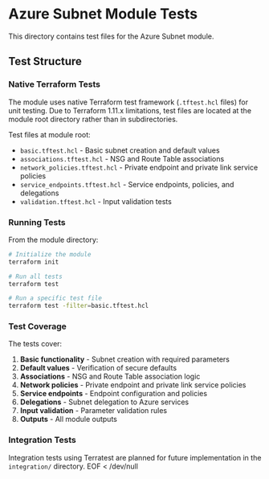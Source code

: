 # Azure Subnet Module Tests

This directory contains test files for the Azure Subnet module.

## Test Structure

### Native Terraform Tests

The module uses native Terraform test framework (`.tftest.hcl` files) for unit testing. Due to Terraform 1.11.x limitations, test files are located at the module root directory rather than in subdirectories.

Test files at module root:
- `basic.tftest.hcl` - Basic subnet creation and default values
- `associations.tftest.hcl` - NSG and Route Table associations
- `network_policies.tftest.hcl` - Private endpoint and private link service policies
- `service_endpoints.tftest.hcl` - Service endpoints, policies, and delegations
- `validation.tftest.hcl` - Input validation tests

### Running Tests

From the module directory:

```bash
# Initialize the module
terraform init

# Run all tests
terraform test

# Run a specific test file
terraform test -filter=basic.tftest.hcl
```

### Test Coverage

The tests cover:
1. **Basic functionality** - Subnet creation with required parameters
2. **Default values** - Verification of secure defaults
3. **Associations** - NSG and Route Table association logic
4. **Network policies** - Private endpoint and private link service policies
5. **Service endpoints** - Endpoint configuration and policies
6. **Delegations** - Subnet delegation to Azure services
7. **Input validation** - Parameter validation rules
8. **Outputs** - All module outputs

### Integration Tests

Integration tests using Terratest are planned for future implementation in the `integration/` directory.
EOF < /dev/null